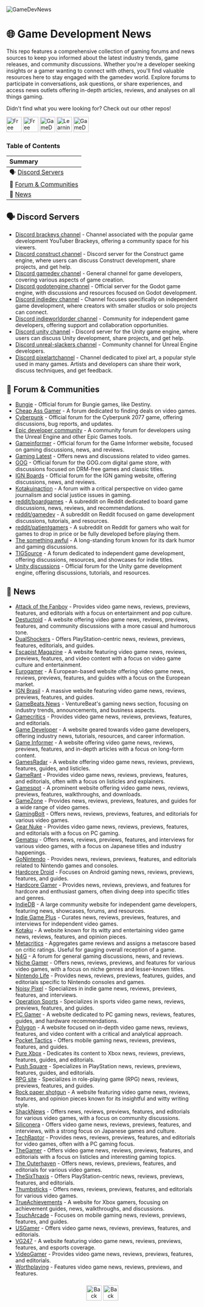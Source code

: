 ![GameDevNews](https://github.com/gravitygamesinc/game-dev-news/blob/main/gamedev_news.png)
# 🌐 Game Development News
This repo features a comprehensive collection of gaming forums and news sources to keep you informed about the latest industry trends, game releases, and community discussions. Whether you're a developer seeking insights or a gamer wanting to connect with others, you'll find valuable resources here to stay engaged with the gamedev world. Explore forums to participate in conversations, ask questions, or share experiences, and access news outlets offering in-depth articles, reviews, and analyses on all things gaming.  

Didn't find what you were looking for? Check out our other repos!

[//]: #Repos
<div align="lef">
  <a href="https://github.com/gravitygamesinc/gamedev-free-resources" target="_blank"><img src="https://raw.githubusercontent.com/gravitygamesinc/.github/616b2c74884fa2699452daf5aac735de042767a5/Asset%2049%402x.png" height="40" alt="Free Assets"  /></a>
  <a href="https://github.com/gravitygamesinc/free-engines.md"><img src="https://raw.githubusercontent.com/gravitygamesinc/.github/616b2c74884fa2699452daf5aac735de042767a5/Asset%2051%402x.png" height="40" alt="Free Platforms"  /></a>
  <a href="https://github.com/gravitygamesinc/gamedev-101.md" target="_blank"><img src="https://raw.githubusercontent.com/gravitygamesinc/.github/616b2c74884fa2699452daf5aac735de042767a5/Asset%2051%402x.png" height="40" alt="GameDev 101"  /></a>
  <a href="https://github.com/gravitygamesinc/learning-resources.md"><img src="https://raw.githubusercontent.com/gravitygamesinc/.github/616b2c74884fa2699452daf5aac735de042767a5/Asset%2052%402x.png" height="40" alt="Learning Resources"  /></a>
  <a href="https://github.com/gravitygamesinc/game-dev-news" target="_blank"><img src="https://raw.githubusercontent.com/gravitygamesinc/.github/616b2c74884fa2699452daf5aac735de042767a5/Asset%2054%402x.png" height="40" alt="GameDev News"  /></a>
</div>

### Table of Contents

|Summary|  
|:----------------------------------| 
|🗣 [Discord Servers](https://github.com/gravitygamesinc/game-dev-news#-discord-servers)  |
|👥 [Forum & Communities](https://github.com/gravitygamesinc/game-dev-news#-forum--communities)  |
|📰 [News](https://github.com/gravitygamesinc/game-dev-news#-news)  |


## 🗣 Discord Servers  
- [Discord brackeys channel](https://discord.gg/brackeys) - Channel associated with the popular game development YouTuber Brackeys, offering a community space for his viewers.  
- [Discord construct channel](https://discord.gg/construct) - Discord server for the Construct game engine, where users can discuss Construct development, share projects, and get help.  
- [Discord gamedev channel](https://discord.com/invite/gamedev) - General channel for game developers, covering various aspects of game creation.  
- [Discord godotengine channel](https://discord.gg/godotengine) - Official server for the Godot game engine, with discussions and resources focused on Godot development.  
- [Discord indiedev channel](https://discord.com/invite/indiedev) - Channel focuses specifically on independent game development, where creators with smaller studios or solo projects can connect.  
- [Discord indieworldorder channel](https://discord.gg/indieworldorder) - Community for independent game developers, offering support and collaboration opportunities.  
- [Discord unity channel](https://discord.com/invite/unity) - Discord server for the Unity game engine, where users can discuss Unity development, share projects, and get help.  
- [Discord unreal-slackers channel](https://discord.gg/unreal-slackers) - Community channel for Unreal Engine developers.  
- [Discord pixelartchannel](https://discord.gg/pixelart) - Channel dedicated to pixel art, a popular style used in many games. Artists and developers can share their work, discuss techniques, and get feedback.  

## 👥 Forum & Communities  
- [Bungie](https://www.bungie.net/en/Forums/Topics?tSort=3&tType=0&d=3&lang=en) - Official forum for Bungie games, like Destiny.  
- [Cheap Ass Gamer](https://www.cheapassgamer.com/forums/) - A forum dedicated to finding deals on video games.  
- [Cyberpunk](https://forums.cdprojektred.com/index.php?forums/cyberpunk.21/) - Official forum for the Cyberpunk 2077 game, offering discussions, bug reports, and updates.  
- [Epic developer community](https://dev.epicgames.com/community/?locale=en-us) - A community forum for developers using the Unreal Engine and other Epic Games tools.  
- [Gameinformer](https://www.gameinformer.com/forums) - Official forum for the Game Informer website, focused on gaming discussions, news, and reviews.  
- [Gaming Latest](https://gaminglatest.com/) - Offers news and discussions related to video games.  
- [GOG](https://www.gog.com/forum) - Official forum for the GOG.com digital game store, with discussions focused on DRM-free games and classic titles.  
- [IGN Boards](https://www.ignboards.com/) - Official forum for the IGN gaming website, offering discussions, news, and reviews.  
- [Kotakuinaction](https://www.kotakuinaction.com/) - A forum with a critical perspective on video game journalism and social justice issues in gaming.  
- [reddit/boardgames](https://www.reddit.com/r/boardgames/) - A subreddit on Reddit dedicated to board game discussions, news, reviews, and recommendations.  
- [reddit/gamedev](https://www.reddit.com/r/gamedev/) - A subreddit on Reddit focused on game development discussions, tutorials, and resources.  
- [reddit/patientgamers](https://www.reddit.com/r/patientgamers/) - A subreddit on Reddit for gamers who wait for games to drop in price or be fully developed before playing them.  
- [The something awful](https://forums.somethingawful.com/) - A long-standing forum known for its dark humor and gaming discussions.  
- [TIGSource](https://forums.tigsource.com/) - A forum dedicated to independent game development, offering discussions, resources, and showcases for indie titles.  
- [Unity discussions](https://discussions.unity.com/) - Official forum for the Unity game development engine, offering discussions, tutorials, and resources.  

## 📰 News 
- [Attack of the Fanboy](https://attackofthefanboy.com/) - Provides video game news, reviews, previews, features, and editorials with a focus on entertainment and pop culture.  
- [Destuctoid](https://www.destructoid.com/) - A website offering video game news, reviews, previews, features, and community discussions with a more casual and humorous tone.  
- [DualShockers](https://www.dualshockers.com/) - Offers PlayStation-centric news, reviews, previews, features, editorials, and guides.  
- [Escapist Magazine](https://www.escapistmagazine.com/) - A website featuring video game news, reviews, previews, features, and video content with a focus on video game culture and entertainment.  
- [Eurogamer](https://www.eurogamer.net/) - A European-based website offering video game news, reviews, previews, features, and guides with a focus on the European market.  
- [IGN Brasil](https://br.ign.com/) - A massive website featuring video game news, reviews, previews, features, and guides.  
- [GameBeats News](https://venturebeat.com/category/games/) - VentureBeat's gaming news section, focusing on industry trends, announcements, and business aspects.  
- [Gamecritics](https://gamecritics.com/) - Provides video game news, reviews, previews, features, and editorials.  
- [Game Developer](https://www.gamedeveloper.com/) - A website geared towards video game developers, offering industry news, tutorials, resources, and career information.  
- [Game Informer](https://www.gameinformer.com/) - A website offering video game news, reviews, previews, features, and in-depth articles with a focus on long-form content.  
- [GamesRadar](https://www.gamesradar.com/) - A website offering video game news, reviews, previews, features, guides, and listicles.  
- [GameRant](https://gamerant.com/) - Provides video game news, reviews, previews, features, and editorials, often with a focus on listicles and explainers.  
- [Gamespot](https://www.gamespot.com/) - A prominent website offering video game news, reviews, previews, features, walkthroughs, and downloads.  
- [GameZone](https://gamezone.com/) - Provides news, reviews, previews, features, and guides for a wide range of video games.  
- [GamingBolt](https://gamingbolt.com/) - Offers news, reviews, previews, features, and editorials for various video games.  
- [Gear Nuke](https://www.gearnuke.com/) - Provides video game news, reviews, previews, features, and editorials with a focus on PC gaming.  
- [Gematsu](https://www.gematsu.com/) - Offers news, reviews, previews, features, and interviews for various video games, with a focus on Japanese titles and industry happenings.  
- [GoNintendo](https://www.gonintendo.com/) - Provides news, reviews, previews, features, and editorials related to Nintendo games and consoles.  
- [Hardcore Droid](https://www.hardcoredroid.com/) - Focuses on Android gaming news, reviews, previews, features, and guides.  
- [Hardcore Gamer](https://hardcoregamer.com/) - Provides news, reviews, previews, and features for hardcore and enthusiast gamers, often diving deep into specific titles and genres.  
- [IndieDB](https://www.indiedb.com/) - A large community website for independent game developers, featuring news, showcases, forums, and resources.  
- [Indie Game Plus](https://indiegamesplus.com/) - Curates news, reviews, previews, features, and interviews for independent video games.  
- [Kotaku](https://kotaku.com/) - A website known for its witty and entertaining video game news, reviews, features, and opinion pieces.  
- [Metacritics](https://www.metacritic.com/) - Aggregates game reviews and assigns a metascore based on critic ratings. Useful for gauging overall reception of a game.  
- [N4G](https://n4g.com/) - A forum for general gaming discussions, news, and reviews.  
- [Niche Gamer](https://nichegamer.com/) - Offers news, reviews, previews, and features for various video games, with a focus on niche genres and lesser-known titles.  
- [Nintendo Life](https://www.nintendolife.com/) - Provides news, reviews, previews, features, guides, and editorials specific to Nintendo consoles and games.  
- [Noisy Pixel](https://noisypixel.net/) - Specializes in indie game news, reviews, previews, features, and interviews.  
- [Operation Sports](https://www.operationsports.com/) - Specializes in sports video game news, reviews, previews, features, and guides.  
- [PC Gamer](https://www.pcgamer.com/) - A website dedicated to PC gaming news, reviews, features, guides, and hardware recommendations.  
- [Polygon](https://www.polygon.com/) - A website focused on in-depth video game news, reviews, features, and video content with a critical and analytical approach.  
- [Pocket Tactics](https://www.pockettactics.com/) - Offers mobile gaming news, reviews, previews, features, and guides.  
- [Pure Xbox](https://www.purexbox.com/) - Dedicates its content to Xbox news, reviews, previews, features, guides, and editorials.  
- [Push Square](https://www.pushsquare.com/) - Specializes in PlayStation news, reviews, previews, features, guides, and editorials.  
- [RPG site](https://www.rpgsite.net/) - Specializes in role-playing game (RPG) news, reviews, previews, features, and guides.  
- [Rock paper shotgun](https://www.rockpapershotgun.com/) - A website featuring video game news, reviews, features, and opinion pieces known for its insightful and witty writing style.  
- [ShackNews](https://www.shacknews.com/) - Offers news, reviews, previews, features, and editorials for various video games, with a focus on community discussions.  
- [Siliconera](https://www.siliconera.com/) - Offers video game news, reviews, previews, features, and interviews, with a strong focus on Japanese games and culture.  
- [TechRaptor](https://techraptor.net/) - Provides news, reviews, previews, features, and editorials for video games, often with a PC gaming focus.  
- [TheGamer](https://www.thegamer.com/) - Offers video game news, reviews, previews, features, and editorials with a focus on listicles and interesting gaming topics.  
- [The Outerhaven](https://www.theouterhaven.net/) - Offers news, reviews, previews, features, and editorials for various video games.  
- [TheSixThaxis](https://www.thesixthaxis.com/) - Offers PlayStation-centric news, reviews, previews, features, and editorials.  
- [Thumbsticks](https://www.thumbsticks.com/) - Offers news, reviews, previews, features, and editorials for various video games.  
- [TrueAchievements](https://www.trueachievements.com/) - A website for Xbox gamers, focusing on achievement guides, news, walkthroughs, and discussions.  
- [TouchArcade](https://toucharcade.com/) - Focuses on mobile gaming news, reviews, previews, features, and guides.  
- [USGamer](https://www.usgamer.net/) - Offers video game news, reviews, previews, features, and editorials.  
- [VG247](https://www.vg247.com/) - A website featuring video game news, reviews, previews, features, and esports coverage.  
- [VideoGamer](https://www.videogamer.com/) - Provides video game news, reviews, previews, features, and editorials.  
- [Worthplaying](https://www.worthplaying.com/news/) - Features video game news, reviews, previews, and features.  

###

[//]: #Buttons
<div align="center">
  <a href="https://github.com/gravitygamesinc" target="_blank"><img src="https://raw.githubusercontent.com/gravitygamesinc/.github/4621adda427d28aab7f18d513831b2ed22c30fae/profile/Asset%2044.png" height="40" alt="Back home"  /></a>
  <a href="https://github.com/gravitygamesinc/game-dev-news?tab=readme-ov-file#-game-development-news" target="_blank"><img src="https://raw.githubusercontent.com/gravitygamesinc/.github/4621adda427d28aab7f18d513831b2ed22c30fae/profile/Asset%2045.png" height="40" alt="Back top"  /></a>
</div>

